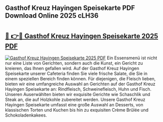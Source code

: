 ## Gasthof Kreuz Hayingen Speisekarte PDF Download Online 2025 cLH36

# <h2><a href="http://gcasd3i.nevu.top/?p=Gasthof+Kreuz+Hayingen+Speisekarte">🔗 👉🔴 Gasthof Kreuz Hayingen Speisekarte 2025 PDF</a></h2>

[![Gasthof Kreuz Hayingen Speisekarte 2025 PDF](https://i.imgur.com/dBaPXMq.png)](http://gcasd3i.nevu.top/?p=Gasthof+Kreuz+Hayingen+Speisekarte)
Ein Essensmenü ist nicht nur eine Liste von Gerichten, sondern auch die Kunst, ein Gericht zu kreieren, das Ihnen gefallen wird. Auf der Gasthof Kreuz Hayingen Speisekarte unserer Cafeteria finden Sie viele frische Salate, die Sie in einem speziellen Bereich finden können. Für diejenigen, die Fleisch lieben, bieten wir eine umfangreiche Auswahl an Gerichten auf der Gasthof Kreuz Hayingen Speisekarte an: Rindfleisch, Schweinefleisch, Huhn und Fisch. Unseren Auserwählten bieten wir exquisite Gerichte wie Schaschlik und Steak an, die auf Holzkohle zubereitet werden. Unsere Gasthof Kreuz Hayingen Speisekarte umfasst eine große Auswahl an Desserts, von klassischen Torten und Kuchen bis hin zu exquisiten Crème Brûlée und Schokoladenkakees.
